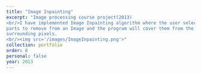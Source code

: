 ```yaml
---
title: "Image Inpainting"
excerpt: "Image processing course project(2013)
<br/>I have implemented Image Inpainting algorithm where the user select the
parts to remove from an Image and the program will cover them from the
surrounding pixels.
<br/><img src='/images/ImageInpainting.png'>"
collection: portfolio
order: 8
personal: false
year: 2013
---
```

